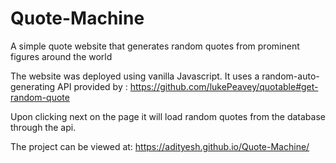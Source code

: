 # Quote-Machine
A simple quote website that generates random quotes from prominent figures around the world

The website was deployed using vanilla Javascript.
It uses a random-auto-generating API provided by : https://github.com/lukePeavey/quotable#get-random-quote

Upon clicking next on the page it will load random quotes from the database through the api.

The project can be viewed at: https://adityesh.github.io/Quote-Machine/
